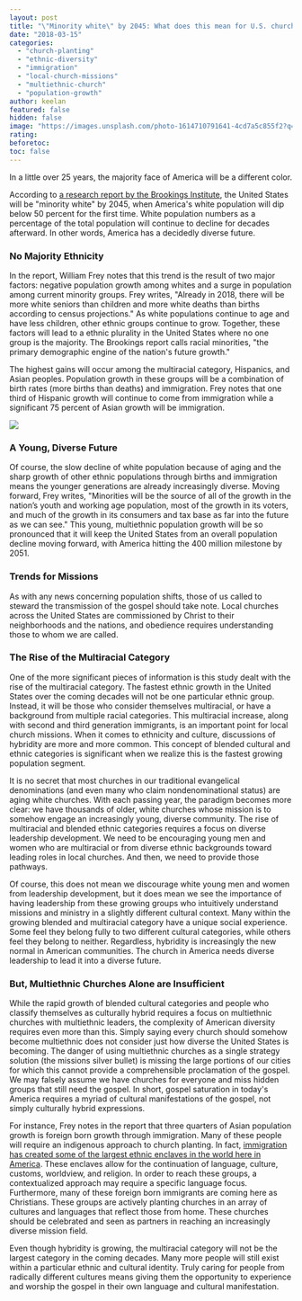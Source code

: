 ```yaml
---
layout: post
title: "\"Minority white\" by 2045: What does this mean for U.S. church ministry?"
date: "2018-03-15"
categories: 
  - "church-planting"
  - "ethnic-diversity"
  - "immigration"
  - "local-church-missions"
  - "multiethnic-church"
  - "population-growth"
author: keelan
featured: false
hidden: false
image: "https://images.unsplash.com/photo-1614710791641-4cd7a5c855f2?q=80\&w=871\&auto=format\&fit=crop\&ixlib=rb-4.0.3\&ixid=M3wxMjA3fDB8MHxwaG90by1wYWdlfHx8fGVufDB8fHx8fA%3D%3D"
rating:
beforetoc:
toc: false
---
```


In a little over 25 years, the majority face of America will be a different color.

According to [a research report by the Brookings Institute](https://www.brookings.edu/blog/the-avenue/2018/03/14/the-us-will-become-minority-white-in-2045-census-projects/), the United States will be "minority white" by 2045, when America's white population will dip below 50 percent for the first time. White population numbers as a percentage of the total population will continue to decline for decades afterward. In other words, America has a decidedly diverse future.

### No Majority Ethnicity

In the report, William Frey notes that this trend is the result of two major factors: negative population growth among whites and a surge in population among current minority groups. Frey writes, "Already in 2018, there will be more white seniors than children and more white deaths than births according to census projections." As white populations continue to age and have less children, other ethnic groups continue to grow. Together, these factors will lead to a ethnic plurality in the United States where no one group is the majority. The Brookings report calls racial minorities, "the primary demographic engine of the nation's future growth."

The highest gains will occur among the multiracial category, Hispanics, and Asian peoples. Population growth in these groups will be a combination of birth rates (more births than deaths) and immigration. Frey notes that one third of Hispanic growth will continue to come from immigration while a significant 75 percent of Asian growth will be immigration.

[![](images/a66d5-us-white-population-chart.png)](https://keelancook.files.wordpress.com/2020/08/a66d5-us-white-population-chart.png)

### A Young, Diverse Future

Of course, the slow decline of white population because of aging and the sharp growth of other ethnic populations through births and immigration means the younger generations are already increasingly diverse. Moving forward, Frey writes, "Minorities will be the source of all of the growth in the nation’s youth and working age population, most of the growth in its voters, and much of the growth in its consumers and tax base as far into the future as we can see." This young, multiethnic population growth will be so pronounced that it will keep the United States from an overall population decline moving forward, with America hitting the 400 million milestone by 2051.

### Trends for Missions

As with any news concerning population shifts, those of us called to steward the transmission of the gospel should take note. Local churches across the United States are commissioned by Christ to their neighborhoods and the nations, and obedience requires understanding those to whom we are called.

### The Rise of the Multiracial Category

One of the more significant pieces of information is this study dealt with the rise of the multiracial category. The fastest ethnic growth in the United States over the coming decades will not be one particular ethnic group. Instead, it will be those who consider themselves multiracial, or have a background from multiple racial categories. This multiracial increase, along with second and third generation immigrants, is an important point for local church missions. When it comes to ethnicity and culture, discussions of hybridity are more and more common. This concept of blended cultural and ethnic categories is significant when we realize this is the fastest growing population segment.

It is no secret that most churches in our traditional evangelical denominations (and even many who claim nondenominational status) are aging white churches. With each passing year, the paradigm becomes more clear: we have thousands of older, white churches whose mission is to somehow engage an increasingly young, diverse community. The rise of multiracial and blended ethnic categories requires a focus on diverse leadership development. We need to be encouraging young men and women who are multiracial or from diverse ethnic backgrounds toward leading roles in local churches. And then, we need to provide those pathways.

Of course, this does not mean we discourage white young men and women from leadership development, but it does mean we see the importance of having leadership from these growing groups who intuitively understand missions and ministry in a slightly different cultural context. Many within the growing blended and multiracial category have a unique social experience. Some feel they belong fully to two different cultural categories, while others feel they belong to neither. Regardless, hybridity is increasingly the new normal in American communities. The church in America needs diverse leadership to lead it into a diverse future.

### But, Multiethnic Churches Alone are Insufficient

While the rapid growth of blended cultural categories and people who classify themselves as culturally hybrid requires a focus on multiethnic churches with multiethnic leaders, the complexity of American diversity requires even more than this. Simply saying every church should somehow become multiethnic does not consider just how diverse the United States is becoming. The danger of using multiethnic churches as a single strategy solution (the missions silver bullet) is missing the large portions of our cities for which this cannot provide a comprehensible proclamation of the gospel. We may falsely assume we have churches for everyone and miss hidden groups that still need the gospel. In short, gospel saturation in today's America requires a myriad of cultural manifestations of the gospel, not simply culturally hybrid expressions.

For instance, Frey notes in the report that three quarters of Asian population growth is foreign born growth through immigration. Many of these people will require an indigenous approach to church planting. In fact, [immigration has created some of the largest ethnic enclaves in the world here in America](http://blog.keelancook.com/2017/02/what-is-an-ethnic-enclave-and-why-should-i-care.html). These enclaves allow for the continuation of language, culture, customs, worldview, and religion. In order to reach these groups, a contextualized approach may require a specific language focus. Furthermore, many of these foreign born immigrants are coming here as Christians. These groups are actively planting churches in an array of cultures and languages that reflect those from home. These churches should be celebrated and seen as partners in reaching an increasingly diverse mission field.

Even though hybridity is growing, the multiracial category will not be the largest category in the coming decades. Many more people will still exist within a particular ethnic and cultural identity. Truly caring for people from radically different cultures means giving them the opportunity to experience and worship the gospel in their own language and cultural manifestation.
